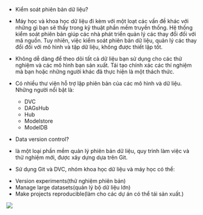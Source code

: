 * Kiểm soát phiên bản dữ liệu?
- Máy học và khoa học dữ liệu đi kèm với một loạt các vấn đề khác với những gì bạn sẽ thấy trong kỹ thuật phần mềm truyền thống. Hệ thống kiểm soát phiên bản giúp các nhà phát triển quản lý các thay đổi đối với mã nguồn. Tuy nhiên, việc kiểm soát phiên bản dữ liệu, quản lý các thay đổi đối với mô hình và tập dữ liệu, không được thiết lập tốt.

- Không dễ dàng để theo dõi tất cả dữ liệu bạn sử dụng cho các thử nghiệm và các mô hình bạn sản xuất. Tái tạo chính xác các thí nghiệm mà bạn hoặc những người khác đã thực hiện là một thách thức.

- Có nhiều thư viện hỗ trợ lập phiên bản của các mô hình và dữ liệu. Những người nổi bật là:
    + DVC
    + DAGsHub
    + Hub
    + Modelstore
    + ModelDB

* Data version control?
- là một loại phần mềm quản lý phiên bản dữ liệu, quy trình làm việc và thử nghiệm mới, được xây dựng dựa trên Git.

* Sử dụng Git và DVC, nhóm khoa học dữ liệu và máy học có thể:
- Version experiments(thử nghiệm phiên bản)
- Manage large datasets(quản lý bộ dữ liệu lớn)
- Make projects reproducible(làm cho các dự án có thể tái sản xuất.)
<img src="https://www.ravirajag.dev/_next/image?url=%2Fstatic%2Fimages%2Fdvc%2Fdvc_1.png&w=3840&q=75">